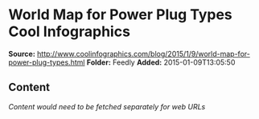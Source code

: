 # World Map for Power Plug Types Cool Infographics

**Source:** http://www.coolinfographics.com/blog/2015/1/9/world-map-for-power-plug-types.html
**Folder:** Feedly
**Added:** 2015-01-09T13:05:50




## Content
*Content would need to be fetched separately for web URLs*
